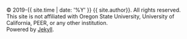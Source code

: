 
<!--- <a href="https://www.buymeacoffee.com/mhscott"><img src="https://img.buymeacoffee.com/button-api/?text=Buy me a coffee&amp;emoji=&amp;slug=mhscott&amp;button_colour=5F7FFF&amp;font_colour=ffffff&amp;font_family=Arial&amp;outline_colour=000000&amp;coffee_colour=FFDD00" /></a> --><br>

<div class="page__footer-copyright">&copy; 2019-{{ site.time | date: '%Y' }} {{ site.author}}. All rights reserved.<br>
  This site is not affiliated with Oregon State University, University of California, PEER, or any other institution.<br>
  Powered by <a href="https://jekyllrb.com" rel="nofollow">Jekyll</a>.
</div>
